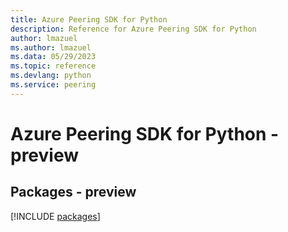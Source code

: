 ```yaml
---
title: Azure Peering SDK for Python
description: Reference for Azure Peering SDK for Python
author: lmazuel
ms.author: lmazuel
ms.data: 05/29/2023
ms.topic: reference
ms.devlang: python
ms.service: peering
---
```

# Azure Peering SDK for Python - preview
## Packages - preview
[!INCLUDE [packages](peering-index.md)]